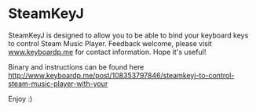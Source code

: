 # SteamKeyJ
SteamKeyJ is designed to allow you to be able to bind your keyboard keys to control Steam Music Player. Feedback welcome, please visit www.keyboardp.me for contact information. Hope it's useful!

Binary and instructions can be found here http://www.keyboardp.me/post/108353797846/steamkeyj-to-control-steam-music-player-with-your

Enjoy :)
